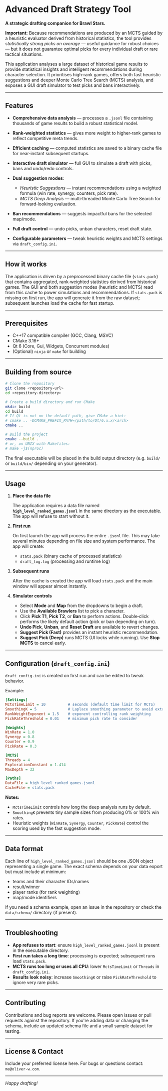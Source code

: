 # Advanced Draft Strategy Tool

**A strategic drafting companion for Brawl Stars.**

**Important:** Because recommendations are produced by an MCTS guided by a heuristic evaluator derived from historical statistics, the tool provides *statistically strong picks on average* — useful guidance for robust choices — but it does not guarantee optimal picks for every individual draft or rare tactical situations.

This application analyses a large dataset of historical game results to provide statistical insights and intelligent recommendations during character selection. It prioritises high‑rank games, offers both fast heuristic suggestions and deeper Monte Carlo Tree Search (MCTS) analysis, and exposes a GUI draft simulator to test picks and bans interactively.

---

## Features

* **Comprehensive data analysis** — processes a `.jsonl` file containing thousands of game results to build a robust statistical model.
* **Rank‑weighted statistics** — gives more weight to higher‑rank games to reflect competitive meta trends.
* **Efficient caching** — computed statistics are saved to a binary cache file for near‑instant subsequent startups.
* **Interactive draft simulator** — full GUI to simulate a draft with picks, bans and undo/redo controls.
* **Dual suggestion modes**:

  * *Heuristic Suggestions* — instant recommendations using a weighted formula (win rate, synergy, counters, pick rate).
  * *MCTS Deep Analysis* — multi‑threaded Monte Carlo Tree Search for forward‑looking evaluation.
* **Ban recommendations** — suggests impactful bans for the selected map/mode.
* **Full draft control** — undo picks, unban characters, reset draft state.
* **Configurable parameters** — tweak heuristic weights and MCTS settings via `draft_config.ini`.

---

## How it works

The application is driven by a preprocessed binary cache file (`stats.pack`) that contains aggregated, rank‑weighted statistics derived from historical games. The GUI and both suggestion modes (heuristic and MCTS) read from this cache to power simulations and recommendations. If `stats.pack` is missing on first run, the app will generate it from the raw dataset; subsequent launches load the cache for fast startup.

---

## Prerequisites

* C++17 compatible compiler (GCC, Clang, MSVC)
* CMake 3.16+
* Qt 6 (Core, Gui, Widgets, Concurrent modules)
* (Optional) `ninja` or `make` for building

---

## Building from source

```bash
# Clone the repository
git clone <repository-url>
cd <repository-directory>

# Create a build directory and run CMake
mkdir build
cd build
# If Qt is not on the default path, give CMake a hint:
# cmake .. -DCMAKE_PREFIX_PATH=/path/to/Qt/6.x.x/<arch>
cmake ..

# Build the project
cmake --build .
# or, on UNIX with Makefiles:
# make -j$(nproc)
```

The final executable will be placed in the build output directory (e.g. `build/` or `build/bin/` depending on your generator).

---

## Usage

1. **Place the data file**

   The application requires a data file named **`high_level_ranked_games.jsonl`** in the same directory as the executable. The app will refuse to start without it.

2. **First run**

   On first launch the app will process the entire `.jsonl` file. This may take several minutes depending on file size and system performance. The app will create:

   * `stats.pack` (binary cache of processed statistics)
   * `draft_log.log` (processing and runtime log)

3. **Subsequent runs**

   After the cache is created the app will load `stats.pack` and the main window will appear almost instantly.

4. **Simulator controls**

   * Select **Mode** and **Map** from the dropdowns to begin a draft.
   * Use the **Available Brawlers** list to pick a character.
   * Click **Pick T1**, **Pick T2**, or **Ban** to perform actions. Double‑click performs the likely default action (pick or ban depending on turn).
   * **Undo Pick**, **Unban**, and **Reset Draft** are available to revert changes.
   * **Suggest Pick (Fast)** provides an instant heuristic recommendation.
   * **Suggest Pick (Deep)** runs MCTS (UI locks while running). Use **Stop MCTS** to cancel early.

---

## Configuration (`draft_config.ini`)

`draft_config.ini` is created on first run and can be edited to tweak behavior.

Example:

```ini
[Settings]
MctsTimeLimit = 10          # seconds (default time limit for MCTS)
SmoothingK = 5              # Laplace smoothing parameter to avoid extreme win rates
RankWeightExponent = 1.5    # exponent controlling rank weighting
PickRateThreshold = 0.01    # minimum pick rate to consider

[Weights]
WinRate = 1.0
Synergy = 0.8
Counter = 0.9
PickRate = 0.3

[MCTS]
Threads = 4
ExplorationConstant = 1.414
MaxDepth = 32

[Paths]
DataFile = high_level_ranked_games.jsonl
CacheFile = stats.pack

```

**Notes:**

* `MctsTimeLimit` controls how long the deep analysis runs by default.
* `SmoothingK` prevents tiny sample sizes from producing 0% or 100% win rates.
* Heuristic weights (`WinRate`, `Synergy`, `Counter`, `PickRate`) control the scoring used by the fast suggestion mode.

---

## Data format

Each line of `high_level_ranked_games.jsonl` should be one JSON object representing a single game. The exact schema depends on your data export but must include at minimum:

* teams and their character IDs/names
* result/winner
* player ranks (for rank weighting)
* map/mode identifiers

If you need a schema example, open an issue in the repository or check the `data/schema/` directory (if present).

---

## Troubleshooting

* **App refuses to start**: ensure `high_level_ranked_games.jsonl` is present in the executable directory.
* **First run takes a long time**: processing is expected; subsequent runs load `stats.pack`.
* **MCTS runs too long or uses all CPU**: lower `MctsTimeLimit` or `Threads` in `draft_config.ini`.
* **Results look noisy**: increase `SmoothingK` or raise `PickRateThreshold` to ignore very rare picks.

---

## Contributing

Contributions and bug reports are welcome. Please open issues or pull requests against the repository. If you're adding data or changing the schema, include an updated schema file and a small sample dataset for testing.

---

## License & Contact

Include your preferred license here. For bugs or questions contact: `me@oliver-w.com`.

---

*Happy drafting!*
